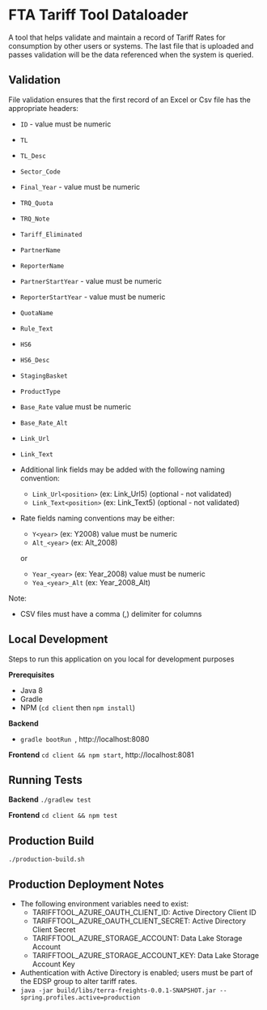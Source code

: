 # FTA Tariff Tool Dataloader
A tool that helps validate and maintain a record of Tariff Rates for consumption by other users or systems.
The last file that is uploaded and passes validation will be the data referenced when the system is queried.

## Validation
File validation ensures that the first record of an Excel or Csv file has the appropriate headers:

- ```ID``` - value must be numeric
- ```TL```
- ```TL_Desc```
- ```Sector_Code```
- ```Final_Year``` - value must be numeric
- ```TRQ_Quota```
- ```TRQ_Note```
- ```Tariff_Eliminated```
- ```PartnerName```
- ```ReporterName```
- ```PartnerStartYear``` - value must be numeric
- ```ReporterStartYear``` - value must be numeric
- ```QuotaName```
- ```Rule_Text```
- ```HS6```
- ```HS6_Desc```
- ```StagingBasket```
- ```ProductType```
- ```Base_Rate``` value must be numeric
- ```Base_Rate_Alt```
- ```Link_Url```
- ```Link_Text```
- Additional link fields may be added with the following naming convention:
    - ```Link_Url<position>``` (ex: Link_Url5) (optional - not validated)
    - ```Link_Text<position>``` (ex: Link_Text5) (optional - not validated)
- Rate fields naming conventions may be either:
    - ```Y<year>``` (ex: Y2008) value must be numeric
    - ```Alt_<year>``` (ex: Alt_2008)
    
    or
    - ```Year_<year>``` (ex: Year_2008) value must be numeric
    - ```Yea_<year>_Alt``` (ex: Year_2008_Alt)

Note: 
 - CSV files must have a comma (,) delimiter for columns
 
## Local Development
Steps to run this application on you local for development purposes

**Prerequisites** 
 - Java 8
 - Gradle
 - NPM (`cd client` then `npm install`)

**Backend** 
 - `gradle bootRun `, http://localhost:8080

**Frontend** `cd client && npm start`, http://localhost:8081

## Running Tests

**Backend** `./gradlew test`

**Frontend**  `cd client && npm test`

## Production Build
```./production-build.sh```

## Production Deployment Notes
 - The following environment variables need to exist:
    - TARIFFTOOL_AZURE_OAUTH_CLIENT_ID: Active Directory Client ID
    - TARIFFTOOL_AZURE_OAUTH_CLIENT_SECRET: Active Directory Client Secret
    - TARIFFTOOL_AZURE_STORAGE_ACCOUNT: Data Lake Storage Account
    - TARIFFTOOL_AZURE_STORAGE_ACCOUNT_KEY: Data Lake Storage Account Key
 - Authentication with Active Directory is enabled; users must be part of the EDSP group to alter tariff rates.
 - `java -jar build/libs/terra-freights-0.0.1-SNAPSHOT.jar --spring.profiles.active=production`
 
